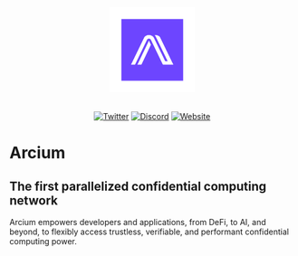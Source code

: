 <div align="center">
    <img src="https://github.com/arcium-hq/.github/blob/main/profile/arcium.svg" width="150"/>
</div>

<br/>

<div align="center">

[![Twitter][ico-twitter]][url-twitter]
[![Discord][ico-discord]][url-discord]
[![Website][ico-website]][url-website]

</div>

[ico-twitter]: https://img.shields.io/twitter/url?color=5314b9&label=Arcium&logoColor=5314b9&style=social&url=https%3A%2F%2Ftwitter.com%2FArciumHQ
[ico-discord]: https://img.shields.io/website?label=chat&up_color=5314b9&up_message=Discord&url=https%3A%2F%2Fdiscord.gg%2Farcium
[ico-website]: https://img.shields.io/website?color=5314b9&up_color=b012b9&up_message=arcium.com&url=https%3A%2F%2Farcium.com

[url-twitter]: https://twitter.com/ArciumHQ
[url-discord]: https://discord.gg/arcium
[url-website]: https://arcium.com

# Arcium

## The first parallelized confidential computing network
Arcium empowers developers and applications, from DeFi, to AI, and beyond, to flexibly access trustless, verifiable, and performant confidential computing power.
